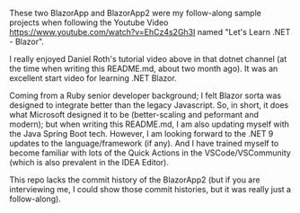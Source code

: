 These two BlazorApp and BlazorApp2 were my follow-along sample projects when following the Youtube Video
https://www.youtube.com/watch?v=EhCz4s2Gh3I
named "Let's Learn .NET - Blazor".

I really enjoyed Daniel Roth's tutorial video above in that dotnet channel (at the time when writing this README.md, about two month ago).
It was an excellent start video for learning .NET Blazor.

Coming from a Ruby senior developer background; I felt Blazor sorta was designed to integrate better than the legacy Javascript.
So, in short, it does what Microsoft designed it to be (better-scaling and peformant and modern); but when writing this README.md, I am also updating myself 
with the Java Spring Boot tech.  However, I am looking forward to the .NET 9 updates to the language/framework (if any).  And I have trained myself to 
become familiar with lots of the Quick Actions in the VSCode/VSCommunity (which is also prevalent in the IDEA Editor).  

This repo lacks the commit history of the BlazorApp2 (but if you are interviewing me, I could show those commit histories, but it was really just a follow-along).
